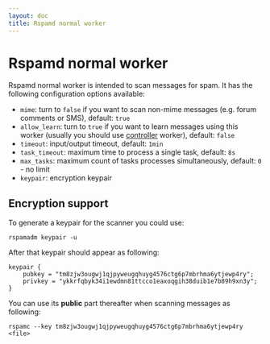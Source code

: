 ```yaml
---
layout: doc
title: Rspamd normal worker
---
```

# Rspamd normal worker

Rspamd normal worker is intended to scan messages for spam. It has the following configuration options available:

* `mime`: turn to `false` if you want to scan non-mime messages (e.g. forum comments or SMS), default: `true`
* `allow_learn`: turn to `true` if you want to learn messages using this worker (usually you should use [controller](controller.html) worker), default: `false`
* `timeout`: input/output timeout, default: `1min`
* `task_timeout`: maximum time to process a single task, default: `8s`
* `max_tasks`: maximum count of tasks processes simultaneously, default: `0` - no limit
* `keypair`: encryption keypair

## Encryption support

To generate a keypair for the scanner you could use:

    rspamadm keypair -u

After that keypair should appear as following:

~~~hcl
keypair {
    pubkey = "tm8zjw3ougwj1qjpyweugqhuyg4576ctg6p7mbrhma6ytjewp4ry";
    privkey = "ykkrfqbyk34i1ewdmn81ttcco1eaxoqgih38duib1e7b89h9xn3y";
}
~~~

You can use its **public** part thereafter when scanning messages as following:

    rspamc --key tm8zjw3ougwj1qjpyweugqhuyg4576ctg6p7mbrhma6ytjewp4ry <file>

